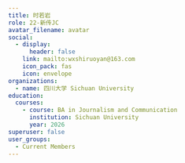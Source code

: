 ```yaml
---
title: 时若岩
role: 22-新传JC
avatar_filename: avatar
social:
  - display:
      header: false
    link: mailto:wxshiruoyan@163.com
    icon_pack: fas
    icon: envelope
organizations:
  - name: 四川大学 Sichuan University
education:
  courses:
    - course: BA in Journalism and Communication
      institution: Sichuan University
      year: 2026
superuser: false
user_groups:
  - Current Members
---
```

